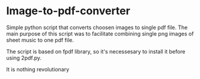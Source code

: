 # Image-to-pdf-converter
Simple python script that converts choosen images to single pdf file. The main purpose of this script was to facilitate combining single png images of sheet music to one pdf file.

The script is based on fpdf library, so it's necessesary to install it before using 2pdf.py. 

<italic> It is nothing revolutionary </italic>
